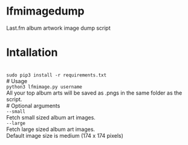 # lfmimagedump
Last.fm album artwork image dump script
<br>
# Intallation
<br>
<code>sudo pip3 install -r requirements.txt</code>
<br>
# Usage
<br>
<code>python3 lfmimage.py username</code>
<br>
All your top album arts will be saved as .pngs in the same folder as the script.
<br>
# Optional arguments
<br>
<code>--small</code>
<br>
Fetch small sized album art images.
<br>
<code>--large</code>
<br>
Fetch large sized album art images.
<br>
Default image size is medium (174 x 174 pixels)
